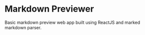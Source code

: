 # Markdown Previewer

Basic markdown preview web app built using ReactJS and marked markdown parser.
